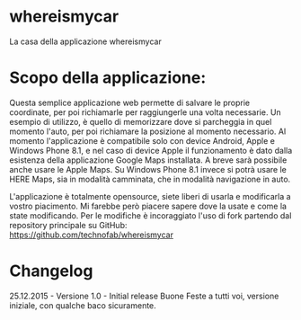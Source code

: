 # whereismycar
La casa della applicazione whereismycar 

# Scopo della applicazione:
Questa semplice applicazione web permette di salvare le proprie coordinate, per poi richiamarle per raggiungerle una volta necessarie.
Un esempio di utilizzo, è quello di memorizzare dove si parcheggia in quel momento l'auto, per poi richiamare la posizione al momento necessario.
Al momento l'applicazione è compatibile solo con device Android, Apple e Windows Phone 8.1, e nel caso di device Apple il funzionamento è dato dalla esistenza della applicazione Google Maps installata. A breve sarà possibile anche usare le Apple Maps.
Su Windows Phone 8.1 invece si potrà usare le HERE Maps, sia in modalità camminata, che in modalità navigazione in auto.

L'applicazione è totalmente opensource, siete liberi di usarla e modificarla a vostro piacimento.
Mi farebbe però piacere sapere dove la usate e come la state modificando.
Per le modifiche è incoraggiato l'uso di fork partendo dal repository principale su GitHub: https://github.com/technofab/whereismycar

# Changelog
25.12.2015 - Versione 1.0 - Initial release
Buone Feste a tutti voi, versione iniziale, con qualche baco sicuramente.